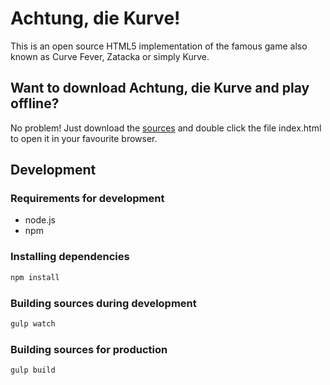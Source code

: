 # Achtung, die Kurve!
This is an open source HTML5 implementation of the famous game also known as Curve Fever, Zatacka or simply Kurve.

## Want to download Achtung, die Kurve and play offline?
No problem! Just download the [sources](https://github.com/maechler/kurve/archive/v1.0.0.zip) and double click the file index.html to open it in your favourite browser.

## Development

### Requirements for development
- node.js
- npm
 
### Installing dependencies
```sh
npm install
```

### Building sources during development
```sh
gulp watch
```

### Building sources for production
```sh
gulp build
```